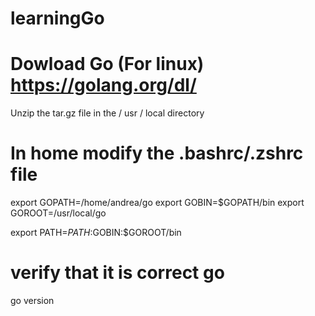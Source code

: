 # learningGo

# Dowload Go (For linux)  https://golang.org/dl/

Unzip the tar.gz file in the / usr / local directory

# In home modify the .bashrc/.zshrc file

export GOPATH=/home/andrea/go
export GOBIN=$GOPATH/bin
export GOROOT=/usr/local/go

export PATH=$PATH:$GOBIN:$GOROOT/bin

# verify that it is correct go

go version
